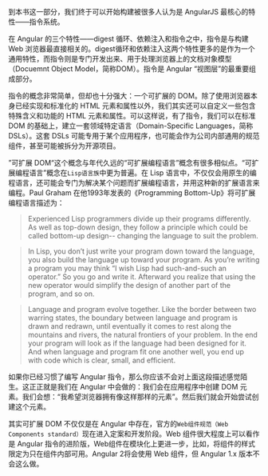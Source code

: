 到本书这一部分，我们终于可以开始构建被很多人认为是 AngularJS 最核心的特性——指令系统。

在 Angular 的三个特性——digest 循环、依赖注入和指令之中，指令是与构建 Web 浏览器最直接相关的。digest循环和依赖注入这两个特性更多的是作为一个通用特性，而指令则是专门开发出来、用于处理浏览器上的文档对象模型（Docuemnt Object Model，简称DOM）。指令是 Angular “视图层”的最重要组成部分。

指令的概念非常简单，但却也十分强大：一个可扩展的 DOM。除了使用浏览器本身已经实现和标准化的 HTML 元素和属性以外，我们其实还可以自定义一些包含特殊含义和功能的 HTML 元素和属性。可以这样说，有了指令，我们可以在标准 DOM 的基础上，建立一套领域特定语言（Domain-Specific Languages，简称 DSLs）。这套 DSLs 可能专用于某个应用程序，也可能会作为公司内部通用的规范组件，甚至可能被拆分为开源项目。

”可扩展 DOM“这个概念与年代久远的“可扩展编程语言”概念有很多相似点。“可扩展编程语言”概念在`Lisp语言族`中更为普遍。在 Lisp 语言中，不仅仅会用原生的编程语言，还可能会专门为解决某个问题而扩展编程语言，并用这种新的扩展语言来编程。Paul Graham 在他1993年发表的《Programming Bottom-Up》将可扩展编程语言描述为：

> Experienced Lisp programmers divide up their programs differently. As well as top-down design, they follow
a principle which could be called bottom-up design-- changing the language to suit the problem.

> In Lisp, you don’t just write your program down toward the language, you also build the language up toward your program. As you’re writing a program you may think “I wish Lisp had such-and-such an operator.” So you go and write it. Afterward you realize that using the new operator would simplify the design of
another part of the program, and so on.

> Language and program evolve together. Like the border between two warring states, the boundary between
language and program is drawn and redrawn, until eventually it comes to rest along the mountains and
rivers, the natural frontiers of your problem. In the end your program will look as if the language had been
designed for it. And when language and program fit one another well, you end up with code which is clear,
small, and efficient.

如果你已经习惯了编写 Angular 指令，那么你应该不会对上面这段描述感觉陌生。这正正就是我们在 Angular 中会做的：我们会在应用程序中创建 DOM 元素。我们会想：“我希望浏览器拥有像这样那样的元素”。然后我们就会开始尝试创建这个元素。

其实可扩展 DOM 不仅仅是在 Angular 中存在，官方的`Web组件规范（Web Components standard）`现在进入定案和开发阶段。Web 组件很大程度上可以看作是 Angular 指令的进阶版，Web组件在模块化上更进一步，比如，将组件的样式限定为只在组件内部可用。Angular 2将会使用 Web 组件，但 Angular 1.x 版本不会这么做。